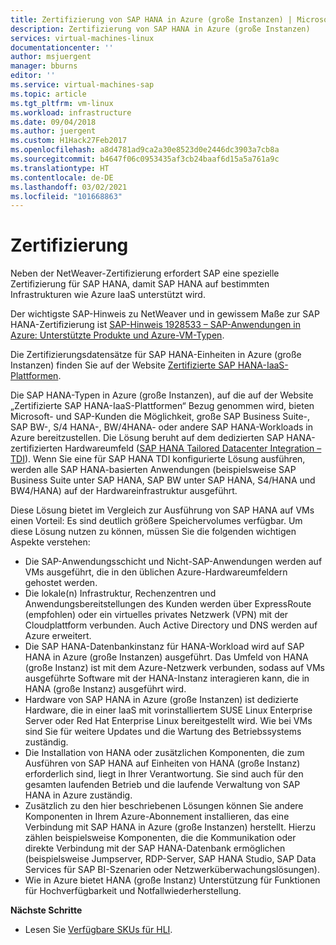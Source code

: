 ```yaml
---
title: Zertifizierung von SAP HANA in Azure (große Instanzen) | Microsoft-Dokumentation
description: Zertifizierung von SAP HANA in Azure (große Instanzen)
services: virtual-machines-linux
documentationcenter: ''
author: msjuergent
manager: bburns
editor: ''
ms.service: virtual-machines-sap
ms.topic: article
ms.tgt_pltfrm: vm-linux
ms.workload: infrastructure
ms.date: 09/04/2018
ms.author: juergent
ms.custom: H1Hack27Feb2017
ms.openlocfilehash: a8d4781ad9ca2a30e8523d0e2446dc3903a7cb8a
ms.sourcegitcommit: b4647f06c0953435af3cb24baaf6d15a5a761a9c
ms.translationtype: HT
ms.contentlocale: de-DE
ms.lasthandoff: 03/02/2021
ms.locfileid: "101668863"
---
```

# <a name="certification"></a>Zertifizierung

Neben der NetWeaver-Zertifizierung erfordert SAP eine spezielle Zertifizierung für SAP HANA, damit SAP HANA auf bestimmten Infrastrukturen wie Azure IaaS unterstützt wird.

Der wichtigste SAP-Hinweis zu NetWeaver und in gewissem Maße zur SAP HANA-Zertifizierung ist [SAP-Hinweis 1928533 – SAP-Anwendungen in Azure: Unterstützte Produkte und Azure-VM-Typen](https://launchpad.support.sap.com/#/notes/1928533).

Die Zertifizierungsdatensätze für SAP HANA-Einheiten in Azure (große Instanzen) finden Sie auf der Website [Zertifizierte SAP HANA-IaaS-Plattformen](https://www.sap.com/dmc/exp/2014-09-02-hana-hardware/enEN/iaas.html#categories=Microsoft%20Azure). 

Die SAP HANA-Typen in Azure (große Instanzen), auf die auf der Website „Zertifizierte SAP HANA-IaaS-Plattformen“ Bezug genommen wird, bieten Microsoft- und SAP-Kunden die Möglichkeit, große SAP Business Suite-, SAP BW-, S/4 HANA-, BW/4HANA- oder andere SAP HANA-Workloads in Azure bereitzustellen. Die Lösung beruht auf dem dedizierten SAP HANA-zertifizierten Hardwareumfeld ([SAP HANA Tailored Datacenter Integration – TDI](https://scn.sap.com/docs/DOC-63140)). Wenn Sie eine für SAP HANA TDI konfigurierte Lösung ausführen, werden alle SAP HANA-basierten Anwendungen (beispielsweise SAP Business Suite unter SAP HANA, SAP BW unter SAP HANA, S4/HANA und BW4/HANA) auf der Hardwareinfrastruktur ausgeführt.

Diese Lösung bietet im Vergleich zur Ausführung von SAP HANA auf VMs einen Vorteil: Es sind deutlich größere Speichervolumes verfügbar. Um diese Lösung nutzen zu können, müssen Sie die folgenden wichtigen Aspekte verstehen:

- Die SAP-Anwendungsschicht und Nicht-SAP-Anwendungen werden auf VMs ausgeführt, die in den üblichen Azure-Hardwareumfeldern gehostet werden.
- Die lokale(n) Infrastruktur, Rechenzentren und Anwendungsbereitstellungen des Kunden werden über ExpressRoute (empfohlen) oder ein virtuelles privates Netzwerk (VPN) mit der Cloudplattform verbunden. Auch Active Directory und DNS werden auf Azure erweitert.
- Die SAP HANA-Datenbankinstanz für HANA-Workload wird auf SAP HANA in Azure (große Instanzen) ausgeführt. Das Umfeld von HANA (große Instanz) ist mit dem Azure-Netzwerk verbunden, sodass auf VMs ausgeführte Software mit der HANA-Instanz interagieren kann, die in HANA (große Instanz) ausgeführt wird.
- Hardware von SAP HANA in Azure (große Instanzen) ist dedizierte Hardware, die in einer IaaS mit vorinstalliertem SUSE Linux Enterprise Server oder Red Hat Enterprise Linux bereitgestellt wird. Wie bei VMs sind Sie für weitere Updates und die Wartung des Betriebssystems zuständig.
- Die Installation von HANA oder zusätzlichen Komponenten, die zum Ausführen von SAP HANA auf Einheiten von HANA (große Instanz) erforderlich sind, liegt in Ihrer Verantwortung. Sie sind auch für den gesamten laufenden Betrieb und die laufende Verwaltung von SAP HANA in Azure zuständig.
- Zusätzlich zu den hier beschriebenen Lösungen können Sie andere Komponenten in Ihrem Azure-Abonnement installieren, das eine Verbindung mit SAP HANA in Azure (große Instanzen) herstellt. Hierzu zählen beispielsweise Komponenten, die die Kommunikation oder direkte Verbindung mit der SAP HANA-Datenbank ermöglichen (beispielsweise Jumpserver, RDP-Server, SAP HANA Studio, SAP Data Services für SAP BI-Szenarien oder Netzwerküberwachungslösungen).
- Wie in Azure bietet HANA (große Instanz) Unterstützung für Funktionen für Hochverfügbarkeit und Notfallwiederherstellung.

**Nächste Schritte**
- Lesen Sie [Verfügbare SKUs für HLI](hana-available-skus.md). 